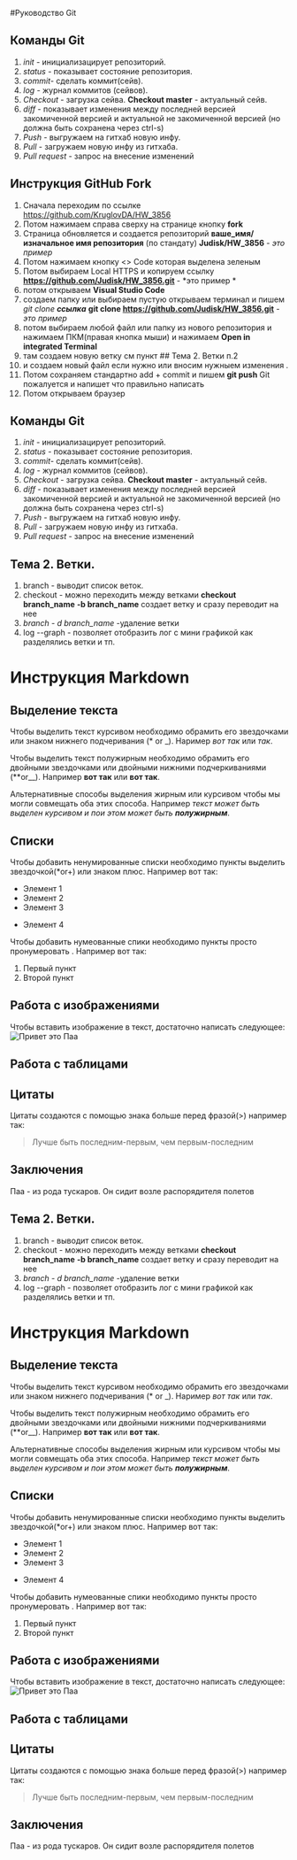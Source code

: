 #Руководство Git

## Команды Git 

1. *init* - инициализацирует репозиторий.
2. *status* - показывает состояние репозитория.
3. *commit*- сделать коммит(сейв).
4. *log* - журнал коммитов (сейвов).
5. *Checkout* - загрузка сейва. **Checkout master** - актуальный сейв.
6. *diff* - показывает изменения между последней версией закомиченной версией и актуальной не закомиченной версией (но должна быть сохранена через ctrl-s)
7. _Push_ - выгружаем на гитхаб новую инфу.
8. _Pull_ - загружаем новую инфу из гитхаба.
9. _Pull request_ - запрос на внесение изменений 

## Инструкция GitHub Fork

1. Сначала переходим по ссылке https://github.com/KruglovDA/HW_3856
2. Потом нажимаем справа сверху на странице кнопку __fork__ 
3. Страница обновляется и создается репозиторий **ваше_имя/изначальное имя репозитория** (по стандату) **Judisk/HW_3856** - *это пример* 
4. Потом нажимаем кнопку <> Code которая выделена зеленым 
5. Потом выбираем Local HTTPS и копируем ссылку **https://github.com/Judisk/HW_3856.git** - *это пример *
6. потом открываем __Visual Studio Code__ 
7. создаем папку или выбираем пустую открываем терминал и пишем *git clone __ссылка__* **git clone https://github.com/Judisk/HW_3856.git** - *это пример*
8. потом выбираем любой файл или папку из нового репозитория и нажимаем ПКМ(правая кнопка мыши) и нажимаем **Open in integrated Terminal**
9. там создаем новую ветку см пункт ## Тема 2. Ветки п.2 
10. и создаем новый файл если нужно или вносим нужныем изменения .
11. Потом сохраняем стандартно add + commit и пишем **git push** Git пожалуется и напишет что правильно написать 
12. Потом открываем браузер 

## Команды Git 

1. *init* - инициализацирует репозиторий.
2. *status* - показывает состояние репозитория.
3. *commit*- сделать коммит(сейв).
4. *log* - журнал коммитов (сейвов).
5. *Checkout* - загрузка сейва. **Checkout master** - актуальный сейв.
6. *diff* - показывает изменения между последней версией закомиченной версией и актуальной не закомиченной версией (но должна быть сохранена через ctrl-s)
7. _Push_ - выгружаем на гитхаб новую инфу.
8. _Pull_ - загружаем новую инфу из гитхаба.
9. _Pull request_ - запрос на внесение изменений 

## Тема 2. Ветки.

1. branch - выводит список веток.
2. checkout - можно переходить между ветками **checkout branch_name** **-b branch_name** создает ветку и сразу переводит на нее
3. *branch - d branch_name* -удаление ветки
4. log --graph - позволяет отобразить лог с мини графикой как разделялись ветки и тп.

# Инструкция Markdown

## Выделение текста

Чтобы выделить текст курсивом необходимо обрамить его звездочками или знаком нижнего подчеривания (* or _). Наример *вот так* или _так_.

Чтобы выделить текст полужирным необходимо обрамить его двойными звездочками или двойными нижними подчеркиваниями (**or__). Например **вот так** или __вот так__.

Альтернативные способы выделения жирным или курсивом чтобы мы могли совмещать оба этих способа. Например _текст может быть выделен курсивом и пои этом может быть **полужирным**_.

## Списки
Чтобы добавить ненумированные списки необходимо пункты выделить звездочкой(*or+) или знаком плюс.
Например вот так:
* Элемент 1
* Элемент 2
* Элемент 3
+ Элемент 4

Чтобы добавить нумеованные спики необходимо пункты просто пронумеровать .
Например вот так:
1. Первый пункт
2. Второй пункт

## Работа с изображениями

Чтобы вставить изображение в текст, достаточно написать следующее:
![Привет это Паа](Paa_Warcraft.jpg)

## Работа с таблицами

## Цитаты
Цитаты создаются с помощью знака больше перед фразой(>) например так:
>Лучше быть последним-первым, 
>чем первым-последним

## Заключения
Паа - из рода тускаров. Он сидит возле распорядителя полетов


## Тема 2. Ветки.

1. branch - выводит список веток.
2. checkout - можно переходить между ветками **checkout branch_name** **-b branch_name** создает ветку и сразу переводит на нее
3. *branch - d branch_name* -удаление ветки
4. log --graph - позволяет отобразить лог с мини графикой как разделялись ветки и тп.

# Инструкция Markdown

## Выделение текста

Чтобы выделить текст курсивом необходимо обрамить его звездочками или знаком нижнего подчеривания (* or _). Наример *вот так* или _так_.

Чтобы выделить текст полужирным необходимо обрамить его двойными звездочками или двойными нижними подчеркиваниями (**or__). Например **вот так** или __вот так__.

Альтернативные способы выделения жирным или курсивом чтобы мы могли совмещать оба этих способа. Например _текст может быть выделен курсивом и пои этом может быть **полужирным**_.

## Списки
Чтобы добавить ненумированные списки необходимо пункты выделить звездочкой(*or+) или знаком плюс.
Например вот так:
* Элемент 1
* Элемент 2
* Элемент 3
+ Элемент 4

Чтобы добавить нумеованные спики необходимо пункты просто пронумеровать .
Например вот так:
1. Первый пункт
2. Второй пункт

## Работа с изображениями

Чтобы вставить изображение в текст, достаточно написать следующее:
![Привет это Паа](Paa_Warcraft.jpg)

## Работа с таблицами

## Цитаты
Цитаты создаются с помощью знака больше перед фразой(>) например так:
>Лучше быть последним-первым, 
>чем первым-последним

## Заключения
Паа - из рода тускаров. Он сидит возле распорядителя полетов
